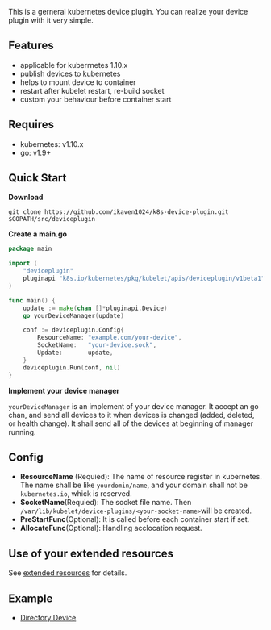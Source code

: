 This is a gerneral kubernetes device plugin. You can realize your device plugin with it very simple.

## Features

- applicable for kuberrnetes 1.10.x
- publish devices to kubernetes
- helps to mount device to container
- restart after kubelet restart, re-build socket
- custom your behaviour before container start

## Requires

- kubernetes: v1.10.x
- go: v1.9+

## Quick Start

**Download**


```
git clone https://github.com/ikaven1024/k8s-device-plugin.git $GOPATH/src/deviceplugin
```

**Create a main.go**

```go
package main

import (
	"deviceplugin"
	pluginapi "k8s.io/kubernetes/pkg/kubelet/apis/deviceplugin/v1beta1"
)

func main() {
	update := make(chan []*pluginapi.Device)
	go yourDeviceManager(update)

	conf := deviceplugin.Config{
		ResourceName: "example.com/your-device",
		SocketName:   "your-device.sock",
		Update:       update,
	}
	deviceplugin.Run(conf, nil)
}
```

**Implement your device manager**

`yourDeviceManager` is an implement of your device manager. It accept an go chan, and send all devices to it when devices is changed (added, deleted, or health change). It shall send all of the devices at beginning of manager running.

## Config

- **ResourceName** (Requied): The name of resource register in kubernetes. The name shall be like `yourdomin/name`, and your domain shall not be `kubernetes.io`, whick is reserved.
- **SocketName**(Requied): The socket file name. Then `/var/lib/kubelet/device-plugins/<your-socket-name>`will be created.
- **PreStartFunc**(Optional): It is called before each container start if set.
- **AllocateFunc**(Optional): Handling acclocation request.

## Use of your extended resources

See [extended resources](https://kubernetes.io/docs/concepts/configuration/manage-compute-resources-container/#extended-resources) for details.

## Example

- [Directory Device](./examples/dir_device.go)
